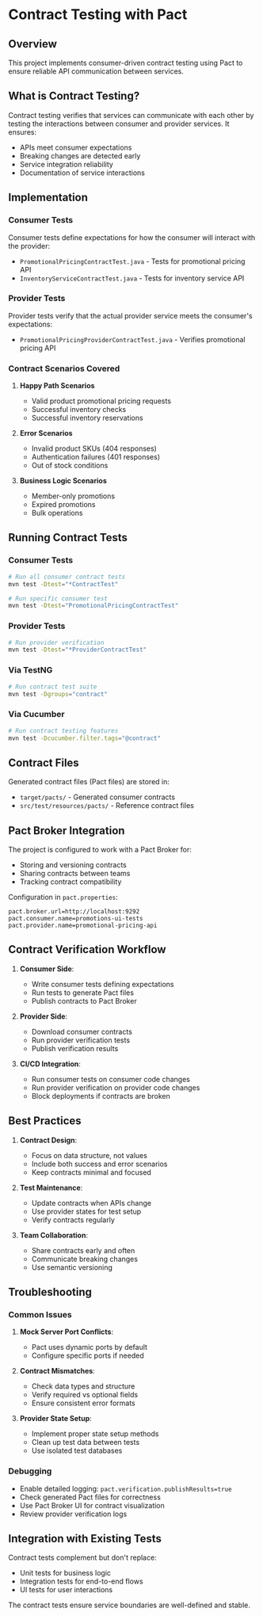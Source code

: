 # Contract Testing with Pact

## Overview

This project implements consumer-driven contract testing using Pact to ensure reliable API communication between services.

## What is Contract Testing?

Contract testing verifies that services can communicate with each other by testing the interactions between consumer and provider services. It ensures:

- APIs meet consumer expectations
- Breaking changes are detected early
- Service integration reliability
- Documentation of service interactions

## Implementation

### Consumer Tests

Consumer tests define expectations for how the consumer will interact with the provider:

- `PromotionalPricingContractTest.java` - Tests for promotional pricing API
- `InventoryServiceContractTest.java` - Tests for inventory service API

### Provider Tests

Provider tests verify that the actual provider service meets the consumer's expectations:

- `PromotionalPricingProviderContractTest.java` - Verifies promotional pricing API

### Contract Scenarios Covered

1. **Happy Path Scenarios**
   - Valid product promotional pricing requests
   - Successful inventory checks
   - Successful inventory reservations

2. **Error Scenarios**
   - Invalid product SKUs (404 responses)
   - Authentication failures (401 responses)
   - Out of stock conditions

3. **Business Logic Scenarios**
   - Member-only promotions
   - Expired promotions
   - Bulk operations

## Running Contract Tests

### Consumer Tests
```bash
# Run all consumer contract tests
mvn test -Dtest="*ContractTest"

# Run specific consumer test
mvn test -Dtest="PromotionalPricingContractTest"
```

### Provider Tests
```bash
# Run provider verification
mvn test -Dtest="*ProviderContractTest"
```

### Via TestNG
```bash
# Run contract test suite
mvn test -Dgroups="contract"
```

### Via Cucumber
```bash
# Run contract testing features
mvn test -Dcucumber.filter.tags="@contract"
```

## Contract Files

Generated contract files (Pact files) are stored in:
- `target/pacts/` - Generated consumer contracts
- `src/test/resources/pacts/` - Reference contract files

## Pact Broker Integration

The project is configured to work with a Pact Broker for:
- Storing and versioning contracts
- Sharing contracts between teams
- Tracking contract compatibility

Configuration in `pact.properties`:
```properties
pact.broker.url=http://localhost:9292
pact.consumer.name=promotions-ui-tests
pact.provider.name=promotional-pricing-api
```

## Contract Verification Workflow

1. **Consumer Side**:
   - Write consumer tests defining expectations
   - Run tests to generate Pact files
   - Publish contracts to Pact Broker

2. **Provider Side**:
   - Download consumer contracts
   - Run provider verification tests
   - Publish verification results

3. **CI/CD Integration**:
   - Run consumer tests on consumer code changes
   - Run provider verification on provider code changes
   - Block deployments if contracts are broken

## Best Practices

1. **Contract Design**:
   - Focus on data structure, not values
   - Include both success and error scenarios
   - Keep contracts minimal and focused

2. **Test Maintenance**:
   - Update contracts when APIs change
   - Use provider states for test setup
   - Verify contracts regularly

3. **Team Collaboration**:
   - Share contracts early and often
   - Communicate breaking changes
   - Use semantic versioning

## Troubleshooting

### Common Issues

1. **Mock Server Port Conflicts**:
   - Pact uses dynamic ports by default
   - Configure specific ports if needed

2. **Contract Mismatches**:
   - Check data types and structure
   - Verify required vs optional fields
   - Ensure consistent error formats

3. **Provider State Setup**:
   - Implement proper state setup methods
   - Clean up test data between tests
   - Use isolated test databases

### Debugging

- Enable detailed logging: `pact.verification.publishResults=true`
- Check generated Pact files for correctness
- Use Pact Broker UI for contract visualization
- Review provider verification logs

## Integration with Existing Tests

Contract tests complement but don't replace:
- Unit tests for business logic
- Integration tests for end-to-end flows
- UI tests for user interactions

The contract tests ensure service boundaries are well-defined and stable.

